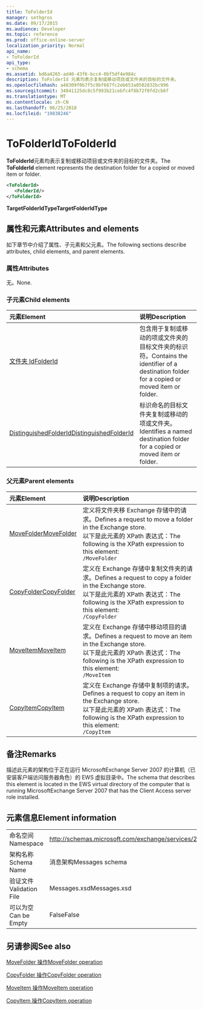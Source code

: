 ```yaml
---
title: ToFolderId
manager: sethgros
ms.date: 09/17/2015
ms.audience: Developer
ms.topic: reference
ms.prod: office-online-server
localization_priority: Normal
api_name:
- ToFolderId
api_type:
- schema
ms.assetid: bd6a4265-ad40-43f6-bcc4-0bf5df4e984c
description: ToFolderId 元素均表示复制或移动项目或文件夹的目标的文件夹。
ms.openlocfilehash: a48309f0b7f5c9bf667fc2eb653a0502832bc996
ms.sourcegitcommit: 34041125dc8c5f993b21cebfc4f8b72f0fd2cb6f
ms.translationtype: MT
ms.contentlocale: zh-CN
ms.lasthandoff: 06/25/2018
ms.locfileid: "19838246"
---
```

# <a name="tofolderid"></a><span data-ttu-id="6ccdd-103">ToFolderId</span><span class="sxs-lookup"><span data-stu-id="6ccdd-103">ToFolderId</span></span>

<span data-ttu-id="6ccdd-104">**ToFolderId**元素均表示复制或移动项目或文件夹的目标的文件夹。</span><span class="sxs-lookup"><span data-stu-id="6ccdd-104">The **ToFolderId** element represents the destination folder for a copied or moved item or folder.</span></span> 
  
```xml
<ToFolderId>
   <FolderId/>
</ToFolderId>
```

 <span data-ttu-id="6ccdd-105">**TargetFolderIdType**</span><span class="sxs-lookup"><span data-stu-id="6ccdd-105">**TargetFolderIdType**</span></span>
## <a name="attributes-and-elements"></a><span data-ttu-id="6ccdd-106">属性和元素</span><span class="sxs-lookup"><span data-stu-id="6ccdd-106">Attributes and elements</span></span>

<span data-ttu-id="6ccdd-107">如下章节中介绍了属性、子元素和父元素。</span><span class="sxs-lookup"><span data-stu-id="6ccdd-107">The following sections describe attributes, child elements, and parent elements.</span></span>
  
### <a name="attributes"></a><span data-ttu-id="6ccdd-108">属性</span><span class="sxs-lookup"><span data-stu-id="6ccdd-108">Attributes</span></span>

<span data-ttu-id="6ccdd-109">无。</span><span class="sxs-lookup"><span data-stu-id="6ccdd-109">None.</span></span>
  
### <a name="child-elements"></a><span data-ttu-id="6ccdd-110">子元素</span><span class="sxs-lookup"><span data-stu-id="6ccdd-110">Child elements</span></span>

|<span data-ttu-id="6ccdd-111">**元素**</span><span class="sxs-lookup"><span data-stu-id="6ccdd-111">**Element**</span></span>|<span data-ttu-id="6ccdd-112">**说明**</span><span class="sxs-lookup"><span data-stu-id="6ccdd-112">**Description**</span></span>|
|:-----|:-----|
|[<span data-ttu-id="6ccdd-113">文件夹 Id</span><span class="sxs-lookup"><span data-stu-id="6ccdd-113">FolderId</span></span>](folderid.md) <br/> |<span data-ttu-id="6ccdd-114">包含用于复制或移动的项或文件夹的目标文件夹的标识符。</span><span class="sxs-lookup"><span data-stu-id="6ccdd-114">Contains the identifier of a destination folder for a copied or moved item or folder.</span></span>  <br/> |
|[<span data-ttu-id="6ccdd-115">DistinguishedFolderId</span><span class="sxs-lookup"><span data-stu-id="6ccdd-115">DistinguishedFolderId</span></span>](distinguishedfolderid.md) <br/> |<span data-ttu-id="6ccdd-116">标识命名的目标文件夹复制或移动的项或文件夹。</span><span class="sxs-lookup"><span data-stu-id="6ccdd-116">Identifies a named destination folder for a copied or moved item or folder.</span></span>  <br/> |
   
### <a name="parent-elements"></a><span data-ttu-id="6ccdd-117">父元素</span><span class="sxs-lookup"><span data-stu-id="6ccdd-117">Parent elements</span></span>

|<span data-ttu-id="6ccdd-118">**元素**</span><span class="sxs-lookup"><span data-stu-id="6ccdd-118">**Element**</span></span>|<span data-ttu-id="6ccdd-119">**说明**</span><span class="sxs-lookup"><span data-stu-id="6ccdd-119">**Description**</span></span>|
|:-----|:-----|
|[<span data-ttu-id="6ccdd-120">MoveFolder</span><span class="sxs-lookup"><span data-stu-id="6ccdd-120">MoveFolder</span></span>](movefolder.md) <br/> |<span data-ttu-id="6ccdd-121">定义将文件夹移 Exchange 存储中的请求。</span><span class="sxs-lookup"><span data-stu-id="6ccdd-121">Defines a request to move a folder in the Exchange store.</span></span>  <br/> <span data-ttu-id="6ccdd-122">以下是此元素的 XPath 表达式：</span><span class="sxs-lookup"><span data-stu-id="6ccdd-122">The following is the XPath expression to this element:</span></span>  <br/>  `/MoveFolder` <br/> |
|[<span data-ttu-id="6ccdd-123">CopyFolder</span><span class="sxs-lookup"><span data-stu-id="6ccdd-123">CopyFolder</span></span>](copyfolder.md) <br/> |<span data-ttu-id="6ccdd-124">定义在 Exchange 存储中复制文件夹的请求。</span><span class="sxs-lookup"><span data-stu-id="6ccdd-124">Defines a request to copy a folder in the Exchange store.</span></span>  <br/> <span data-ttu-id="6ccdd-125">以下是此元素的 XPath 表达式：</span><span class="sxs-lookup"><span data-stu-id="6ccdd-125">The following is the XPath expression to this element:</span></span>  <br/>  `/CopyFolder` <br/> |
|[<span data-ttu-id="6ccdd-126">MoveItem</span><span class="sxs-lookup"><span data-stu-id="6ccdd-126">MoveItem</span></span>](moveitem.md) <br/> |<span data-ttu-id="6ccdd-127">定义在 Exchange 存储中移动项目的请求。</span><span class="sxs-lookup"><span data-stu-id="6ccdd-127">Defines a request to move an item in the Exchange store.</span></span>  <br/> <span data-ttu-id="6ccdd-128">以下是此元素的 XPath 表达式：</span><span class="sxs-lookup"><span data-stu-id="6ccdd-128">The following is the XPath expression to this element:</span></span>  <br/>  `/MoveItem` <br/> |
|[<span data-ttu-id="6ccdd-129">CopyItem</span><span class="sxs-lookup"><span data-stu-id="6ccdd-129">CopyItem</span></span>](copyitem.md) <br/> |<span data-ttu-id="6ccdd-130">定义在 Exchange 存储中复制项的请求。</span><span class="sxs-lookup"><span data-stu-id="6ccdd-130">Defines a request to copy an item in the Exchange store.</span></span>  <br/> <span data-ttu-id="6ccdd-131">以下是此元素的 XPath 表达式：</span><span class="sxs-lookup"><span data-stu-id="6ccdd-131">The following is the XPath expression to this element:</span></span>  <br/>  `/CopyItem` <br/> |
   
## <a name="remarks"></a><span data-ttu-id="6ccdd-132">备注</span><span class="sxs-lookup"><span data-stu-id="6ccdd-132">Remarks</span></span>

<span data-ttu-id="6ccdd-133">描述此元素的架构位于正在运行 MicrosoftExchange Server 2007 的计算机（已安装客户端访问服务器角色）的 EWS 虚拟目录中。</span><span class="sxs-lookup"><span data-stu-id="6ccdd-133">The schema that describes this element is located in the EWS virtual directory of the computer that is running MicrosoftExchange Server 2007 that has the Client Access server role installed.</span></span>
  
## <a name="element-information"></a><span data-ttu-id="6ccdd-134">元素信息</span><span class="sxs-lookup"><span data-stu-id="6ccdd-134">Element information</span></span>

|||
|:-----|:-----|
|<span data-ttu-id="6ccdd-135">命名空间</span><span class="sxs-lookup"><span data-stu-id="6ccdd-135">Namespace</span></span>  <br/> |http://schemas.microsoft.com/exchange/services/2006/messages  <br/> |
|<span data-ttu-id="6ccdd-136">架构名称</span><span class="sxs-lookup"><span data-stu-id="6ccdd-136">Schema Name</span></span>  <br/> |<span data-ttu-id="6ccdd-137">消息架构</span><span class="sxs-lookup"><span data-stu-id="6ccdd-137">Messages schema</span></span>  <br/> |
|<span data-ttu-id="6ccdd-138">验证文件</span><span class="sxs-lookup"><span data-stu-id="6ccdd-138">Validation File</span></span>  <br/> |<span data-ttu-id="6ccdd-139">Messages.xsd</span><span class="sxs-lookup"><span data-stu-id="6ccdd-139">Messages.xsd</span></span>  <br/> |
|<span data-ttu-id="6ccdd-140">可以为空</span><span class="sxs-lookup"><span data-stu-id="6ccdd-140">Can be Empty</span></span>  <br/> |<span data-ttu-id="6ccdd-141">False</span><span class="sxs-lookup"><span data-stu-id="6ccdd-141">False</span></span>  <br/> |
   
## <a name="see-also"></a><span data-ttu-id="6ccdd-142">另请参阅</span><span class="sxs-lookup"><span data-stu-id="6ccdd-142">See also</span></span>



[<span data-ttu-id="6ccdd-143">MoveFolder 操作</span><span class="sxs-lookup"><span data-stu-id="6ccdd-143">MoveFolder operation</span></span>](movefolder-operation.md)
  
[<span data-ttu-id="6ccdd-144">CopyFolder 操作</span><span class="sxs-lookup"><span data-stu-id="6ccdd-144">CopyFolder operation</span></span>](copyfolder-operation.md)
  
[<span data-ttu-id="6ccdd-145">MoveItem 操作</span><span class="sxs-lookup"><span data-stu-id="6ccdd-145">MoveItem operation</span></span>](moveitem-operation.md)
  
[<span data-ttu-id="6ccdd-146">CopyItem 操作</span><span class="sxs-lookup"><span data-stu-id="6ccdd-146">CopyItem operation</span></span>](copyitem-operation.md)

